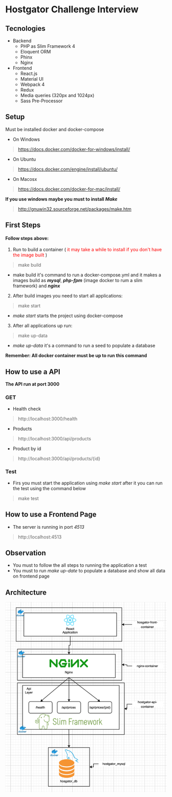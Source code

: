 # Hostgator Challenge Interview

## Tecnologies
 - Backend
   - PHP as Slim Framework 4
   - Eloquent ORM
   - Phinx
   - Nginx
 - Frontend
   - React.js
   - Material UI
   - Webpack 4
   - Redux
   - Media queries (320px and 1024px)
   - Sass Pre-Processor

## Setup
Must be installed docker and docker-compose

  - On Windows
> https://docs.docker.com/docker-for-windows/install/
  - On Ubuntu
> https://docs.docker.com/engine/install/ubuntu/
  - On Macosx
> https://docs.docker.com/docker-for-mac/install/

 **If you use windows maybe you must to install _Make_**
> http://gnuwin32.sourceforge.net/packages/make.htm

## First Steps
#### Follow steps above:
  1. Run to build a container (<span style="color:red"> it may take a while to install if you don't have the image built </span>)
> make build
  - make build it's command to run a docker-compose.yml and it makes a images build as **_mysql_**, **_php-fpm_** (image docker to rum a slim framework) and **_nginx_**

  2. After build images you need to start all applications:
> make start
  - _make start_ starts the project using docker-compose

  3. After all applications up run:
> make up-data

  - _make up-data_ it's a command to run a seed to populate a database

  **Remember: All docker container must be up to run this command**

## How to use a API
**The API run at port 3000**

### GET
  - Health check
> http://localhost:3000/health
  - Products
> http://localhost:3000/api/products

  - Product by id
> http://localhost:3000/api/products/{id}

### Test
 - Firs you must start the application using _make start_ after it you can run the test using the command below
> make test

## How to use a Frontend Page
 - The server is running in port _4513_
> http://localhost:4513

## Observation
 - You must to follow the all steps to running the application a test
 - You must to run _make up-date_ to populate a database and show all data on frontend page

## Architecture
![Arquitetura](https://github.com/ElissonAlvesSilva/hostgator-challenge/blob/master/arquitetura.png)
